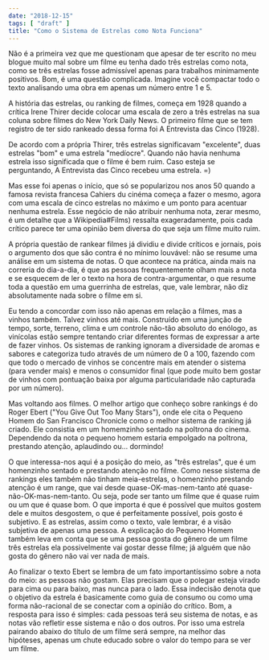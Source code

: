 ```yaml
---
date: "2018-12-15"
tags: [ "draft" ]
title: "Como o Sistema de Estrelas como Nota Funciona"
---
```

Não é a primeira vez que me questionam que apesar de ter escrito no meu blogue muito mal sobre um filme eu tenha dado três estrelas como nota, como se três estrelas fosse admissível apenas para trabalhos minimamente positivos. Bom, é uma questão complicada. Imagine você compactar todo o texto analisando uma obra em apenas um número entre 1 e 5.

A história das estrelas, ou ranking de filmes, começa em 1928 quando a crítica Irene Thirer decide colocar uma escala de zero a três estrelas na sua coluna sobre filmes do New York Daily News. O primeiro filme que se tem registro de ter sido rankeado dessa forma foi A Entrevista das Cinco (1928).

De acordo com a própria Thirer, três estrelas significavam "excelente", duas estrelas "bom" e uma estrela "medíocre". Quando não havia nenhuma estrela isso significada que o filme é bem ruim. Caso esteja se perguntando, A Entrevista das Cinco recebeu uma estrela. =)

Mas esse foi apenas o início, que só se popularizou nos anos 50 quando a famosa revista francesa Cahiers du cinéma começa a fazer o mesmo, agora com uma escala de cinco estrelas no máximo e um ponto para acentuar nenhuma estrela. Esse negócio de não atribuir nenhuma nota, zerar mesmo, é um detalhe que a Wikipedia#Films) ressalta exageradamente, pois cada crítico parece ter uma opinião bem diversa do que seja um filme muito ruim.

A própria questão de rankear filmes já dividiu e divide críticos e jornais, pois o argumento dos que são contra é no mínimo louvável: não se resume uma análise em um sistema de notas. O que acontece na prática, ainda mais na correria do dia-a-dia, é que as pessoas frequentemente olham mais a nota e se esquecem de ler o texto na hora de contra-argumentar, o que resume toda a questão em uma guerrinha de estrelas, que, vale lembrar, não diz absolutamente nada sobre o filme em si.

Eu tendo a concordar com isso não apenas em relação a filmes, mas a vinhos também. Talvez vinhos até mais. Construído em uma junção de tempo, sorte, terreno, clima e um controle não-tão absoluto do enólogo, as vinícolas estão sempre tentando criar diferentes formas de expressar a arte de fazer vinhos. Os sistemas de ranking ignoram a diversidade de aromas e sabores e categoriza tudo através de um número de 0 a 100, fazendo com que todo o mercado de vinhos se concentre mais em atender o sistema (para vender mais) e menos o consumidor final (que pode muito bem gostar de vinhos com pontuação baixa por alguma particularidade não capturada por um número).

Mas voltando aos filmes. O melhor artigo que conheço sobre rankings é do Roger Ebert ("You Give Out Too Many Stars"), onde ele cita o Pequeno Homem do San Francisco Chronicle como o melhor sistema de ranking já criado. Ele consistia em um homemzinho sentado na poltrona do cinema. Dependendo da nota o pequeno homem estaria empolgado na poltrona, prestando atenção, aplaudindo ou... dormindo!

O que interessa-nos aqui é a posição do meio, as "três estrelas", que é um homenzinho sentado e prestando atenção no filme. Como nesse sistema de rankings eles também não tinham meia-estrelas, o homenzinho prestando atenção é um range, que vai desde quase-OK-mas-nem-tanto até quase-não-OK-mas-nem-tanto. Ou seja, pode ser tanto um filme que é quase ruim ou um que é quase bom. O que importa é que é possível que muitos gostem dele e muitos desgostem, o que é perfeitamente possível, pois gosto é subjetivo. E as estrelas, assim como o texto, vale lembrar, é a visão subjetiva de apenas uma pessoa. A explicação do Pequeno Homem também leva em conta que se uma pessoa gosta do gênero de um filme três estrelas ela possivelmente vai gostar desse filme; já alguém que não gosta do gênero não vai ver nada de mais.

Ao finalizar o texto Ebert se lembra de um fato importantíssimo sobre a nota do meio: as pessoas não gostam. Elas precisam que o polegar esteja virado para cima ou para baixo, mas nunca para o lado. Essa indecisão denota que o objetivo da estrela é basicamente como guia de consumo ou como uma forma não-racional de se conectar com a opinião do crítico. Bom, a resposta para isso é simples: cada pessoas terá seu sistema de notas, e as notas vão refletir esse sistema e não o dos outros. Por isso uma estrela pairando abaixo do título de um filme será sempre, na melhor das hipóteses, apenas um chute educado sobre o valor do tempo para se ver um filme.
